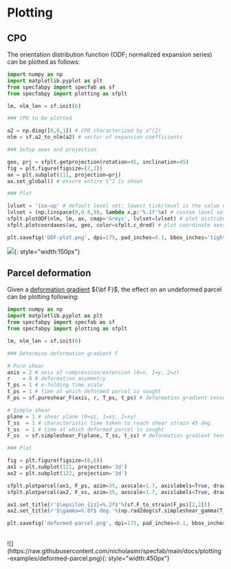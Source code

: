# Plotting

## CPO

The orientation distribution function (ODF; normalized expansion series) can be plotted as follows:

```python
import numpy as np
import matplotlib.pyplot as plt
from specfabpy import specfab as sf
from specfabpy import plotting as sfplt

lm, nlm_len = sf.init(6)

### CPO to be plotted

a2 = np.diag([0,0,1]) # CPO characterized by a^(2)
nlm = sf.a2_to_nlm(a2) # vector of expansion coefficients

### Setup axes and projection

geo, prj = sfplt.getprojection(rotation=45, inclination=45)
fig = plt.figure(figsize=(2,2))
ax = plt.subplot(111, projection=prj)
ax.set_global() # ensure entire S^2 is shown

### Plot

lvlset = 'iso-up' # default level set: lowest tick/level is the value of an isotropic distribution
lvlset = (np.linspace(0,0.8,9), lambda x,p:'%.1f'%x) # custom level set: (list of levels, how to format colorbar tick labels)
sfplt.plotODF(nlm, lm, ax, cmap='Greys', lvlset=lvlset) # plot distribution (see src/specfabpy/plotting.py for API)
sfplt.plotcoordaxes(ax, geo, color=sfplt.c_dred) # plot coordinate axes (see src/specfabpy/plotting.py for API)

plt.savefig('ODF-plot.png', dpi=175, pad_inches=0.1, bbox_inches='tight')
```

![](https://raw.githubusercontent.com/nicholasmr/specfab/main/docs/plotting-examples/ODF-plot.png){: style="width:150px"}

## Parcel deformation 

Given a [deformation gradient](deformation-modes.md) ${\bf F}$, the effect on an undeformed parcel can be plotting following:

```python
import numpy as np
import matplotlib.pyplot as plt
from specfabpy import specfab as sf
from specfabpy import plotting as sfplt

lm, nlm_len = sf.init(6)

### Determine deformation gradient F

# Pure shear 
axis = 2 # axis of compression/extension (0=x, 1=y, 2=z)
r    = 0 # deformation asymmetry
T_ps = 1 # e-folding time scale
t_ps = 1 # time at which deformed parcel is sought
F_ps = sf.pureshear_F(axis, r, T_ps, t_ps) # deformation gradient tensor 

# Simple shear
plane = 1 # shear plane (0=yz, 1=xz, 2=xy)
T_ss  = 1 # characteristic time taken to reach shear strain 45 deg.
t_ss  = 1 # time at which deformed parcel is sought
F_ss  = sf.simpleshear_F(plane, T_ss, t_ss) # deformation gradient tensor

### Plot

fig = plt.figure(figsize=(6,6))
ax1 = plt.subplot(121, projection='3d')
ax2 = plt.subplot(122, projection='3d')

sfplt.plotparcel(ax1, F_ps, azim=35, axscale=1.7, axislabels=True, drawinit=True)
sfplt.plotparcel(ax2, F_ss, azim=35, axscale=1.7, axislabels=True, drawinit=True)

ax1.set_title(r'$\epsilon_{zz}=%.2f$'%(sf.F_to_strain(F_ps)[2,2]))
ax2.set_title(r'$\gamma=%.0f$ deg.'%(np.rad2deg(sf.simpleshear_gamma(T_ss, t_ss))))

plt.savefig('deformed-parcel.png', dpi=175, pad_inches=0.1, bbox_inches='tight')
```
<br>
![](https://raw.githubusercontent.com/nicholasmr/specfab/main/docs/plotting-examples/deformed-parcel.png){: style="width:450px"}

